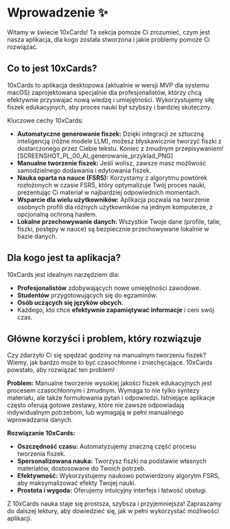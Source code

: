 # Wprowadzenie ✨

Witamy w świecie 10xCards! Ta sekcja pomoże Ci zrozumieć, czym jest nasza aplikacja, dla kogo została stworzona i jakie problemy pomoże Ci rozwiązać.

## Co to jest 10xCards?

10xCards to aplikacja desktopowa (aktualnie w wersji MVP dla systemu macOS) zaprojektowana specjalnie dla profesjonalistów, którzy chcą efektywnie przyswajać nową wiedzę i umiejętności. Wykorzystujemy siłę fiszek edukacyjnych, aby proces nauki był szybszy i bardziej skuteczny.

Kluczowe cechy 10xCards:

*   **Automatyczne generowanie fiszek:** Dzięki integracji ze sztuczną inteligencją (różne modele LLM), możesz błyskawicznie tworzyć fiszki z dostarczonego przez Ciebie tekstu. Koniec z żmudnym przepisywaniem! [SCREENSHOT_PL_00_AI_generowanie_przyklad_PNG]
*   **Manualne tworzenie fiszek:** Jeśli wolisz, zawsze masz możliwość samodzielnego dodawania i edytowania fiszek.
*   **Nauka oparta na nauce (FSRS):** Korzystamy z algorytmu powtórek rozłożonych w czasie FSRS, który optymalizuje Twój proces nauki, prezentując Ci materiał w najbardziej odpowiednich momentach.
*   **Wsparcie dla wielu użytkowników:** Aplikacja pozwala na tworzenie osobnych profili dla różnych użytkowników na jednym komputerze, z opcjonalną ochroną hasłem.
*   **Lokalne przechowywanie danych:** Wszystkie Twoje dane (profile, talie, fiszki, postępy w nauce) są bezpiecznie przechowywane lokalnie w bazie danych.

## Dla kogo jest ta aplikacja?

10xCards jest idealnym narzędziem dla:

*   **Profesjonalistów** zdobywających nowe umiejętności zawodowe.
*   **Studentów** przygotowujących się do egzaminów.
*   **Osób uczących się języków obcych.**
*   Każdego, kto chce **efektywnie zapamiętywać informacje** i ceni swój czas.

## Główne korzyści i problem, który rozwiązuje

Czy zdarzyło Ci się spędzać godziny na manualnym tworzeniu fiszek? Wiemy, jak bardzo może to być czasochłonne i zniechęcające. 10xCards powstało, aby rozwiązać ten problem!

**Problem:** Manualne tworzenie wysokiej jakości fiszek edukacyjnych jest procesem czasochłonnym i żmudnym. Wymaga to nie tylko syntezy materiału, ale także formułowania pytań i odpowiedzi. Istniejące aplikacje często oferują gotowe zestawy, które nie zawsze odpowiadają indywidualnym potrzebom, lub wymagają w pełni manualnego wprowadzania danych.

**Rozwiązanie 10xCards:**

*   **Oszczędność czasu:** Automatyzujemy znaczną część procesu tworzenia fiszek.
*   **Spersonalizowana nauka:** Tworzysz fiszki na podstawie własnych materiałów, dostosowane do Twoich potrzeb.
*   **Efektywność:** Wykorzystujemy naukowo potwierdzony algorytm FSRS, aby maksymalizować efekty Twojej nauki.
*   **Prostota i wygoda:** Oferujemy intuicyjny interfejs i łatwość obsługi.

Z 10xCards nauka staje się prostsza, szybsza i przyjemniejsza! Zapraszamy do dalszej lektury, aby dowiedzieć się, jak w pełni wykorzystać możliwości aplikacji.
